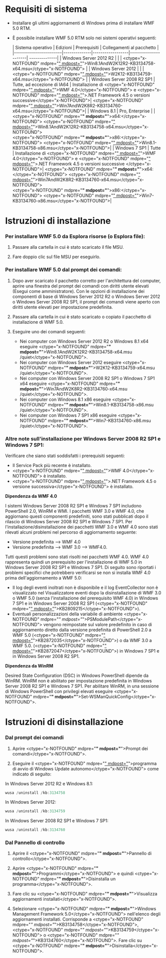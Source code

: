 # Requisiti di sistema

- Installare gli ultimi aggiornamenti di Windows prima di installare WMF 5.0 RTM.
- È possibile installare WMF 5.0 RTM solo nei sistemi operativi seguenti:

    | Sistema operativo       | Edizioni         | Prerequisiti        | Collegamenti al pacchetto |
    |------------------------|--------------|------------------|----------------------| --------------|
    | Windows Server 2012 R2 |  |  | <ctype="x-NOTFOUND" mdpre="[" mdpost="](http://go.microsoft.com/fwlink/?LinkId=717507)">Win8.1AndW2K12R2-KB3134758-x64.msu</ctype="x-NOTFOUND"> |
    | Windows Server 2012    |  |  | <ctype="x-NOTFOUND" mdpre="[" mdpost="](http://go.microsoft.com/fwlink/?LinkId=717506)">W2K12-KB3134759-x64.msu</ctype="x-NOTFOUND"> |
    | Windows Server 2008 R2 SP1 | Tutte, ad eccezione di IA64 | Installazione di <ctype="x-NOTFOUND" mdpre="[" mdpost="](http://www.microsoft.com/en-us/download/details.aspx?id=40855)">WMF 4.0</ctype="x-NOTFOUND"> e <ctype="x-NOTFOUND" mdpre="[" mdpost="](https://msdn.microsoft.com/en-us/library/5a4x27ek.aspx)">.NET Framework 4.5 o versioni successive</ctype="x-NOTFOUND">| <ctype="x-NOTFOUND" mdpre="[" mdpost="](http://go.microsoft.com/fwlink/?LinkId=717504)">Win7AndW2K8R2-KB3134760-x64.msu</ctype="x-NOTFOUND">|
    | Windows 8.1 | Pro, Enterprise | | <ctype="x-NOTFOUND" mdpre="**" mdpost="**">x64:</ctype="x-NOTFOUND">  <ctype="x-NOTFOUND" mdpre="[" mdpost="](http://go.microsoft.com/fwlink/?LinkId=717507)">Win8.1AndW2K12R2-KB3134758-x64.msu</ctype="x-NOTFOUND"> </br> <ctype="x-NOTFOUND" mdpre="**" mdpost="**">x86:</ctype="x-NOTFOUND">  <ctype="x-NOTFOUND" mdpre="[" mdpost="](http://go.microsoft.com/fwlink/?LinkID=717963)">Win8.1-KB3134758-x86.msu</ctype="x-NOTFOUND">|
    | Windows 7 SP1 | Tutte | Installazione di <ctype="x-NOTFOUND" mdpre="[" mdpost="](http://www.microsoft.com/en-us/download/details.aspx?id=40855)">WMF 4.0</ctype="x-NOTFOUND"> e <ctype="x-NOTFOUND" mdpre="[" mdpost="](https://msdn.microsoft.com/en-us/library/5a4x27ek.aspx)">.NET Framework 4.5 o versioni successive </ctype="x-NOTFOUND">| <ctype="x-NOTFOUND" mdpre="**" mdpost="**">x64:</ctype="x-NOTFOUND"> <ctype="x-NOTFOUND" mdpre="[" mdpost="](http://go.microsoft.com/fwlink/?LinkId=717504)">Win7AndW2K8R2-KB3134760-x64.msu</ctype="x-NOTFOUND">  </br> <ctype="x-NOTFOUND" mdpre="**" mdpost="**">x86:</ctype="x-NOTFOUND">  <ctype="x-NOTFOUND" mdpre="[" mdpost="](http://go.microsoft.com/fwlink/?LinkID=717962)">Win7-KB3134760-x86.msu</ctype="x-NOTFOUND">|

# Istruzioni di installazione

### Per installare WMF 5.0 da Esplora risorse (o Esplora file):

1. Passare alla cartella in cui è stato scaricato il file MSU.

2. Fare doppio clic sul file MSU per eseguirlo.

### Per installare WMF 5.0 dal prompt dei comandi:

1. Dopo aver scaricato il pacchetto corretto per l'architettura del computer, aprire una finestra del prompt dei comandi con diritti utente elevati (Esegui come amministratore). Con le opzioni di installazione dei componenti di base di Windows Server 2012 R2 o Windows Server 2012 o Windows Server 2008 R2 SP1, il prompt dei comandi viene aperto con diritti utente elevati per impostazione predefinita.

2. Passare alla cartella in cui è stato scaricato o copiato il pacchetto di installazione di WMF 5.0.

3. Eseguire uno dei comandi seguenti:
    - Nei computer con Windows Server 2012 R2 o Windows 8.1 x64 eseguire <ctype="x-NOTFOUND" mdpre="**" mdpost="**">Win8.1AndW2K12R2-KB3134758-x64.msu /quiet</ctype="x-NOTFOUND">.
    - Nei computer con Windows Server 2012 eseguire <ctype="x-NOTFOUND" mdpre="**" mdpost="**">W2K12-KB3134759-x64.msu /quiet</ctype="x-NOTFOUND">.
    - Nei computer con Windows Server 2008 R2 SP1 o Windows 7 SP1 x64 eseguire <ctype="x-NOTFOUND" mdpre="**" mdpost="**">Win7AndW2K8R2-KB3134760-x64.msu /quiet</ctype="x-NOTFOUND">.
    - Nei computer con Windows 8.1 x86 eseguire <ctype="x-NOTFOUND" mdpre="**" mdpost="**">Win8.1-KB3134758-x86.msu /quiet</ctype="x-NOTFOUND">.
    - Nei computer con Windows 7 SP1 x86 eseguire <ctype="x-NOTFOUND" mdpre="**" mdpost="**">Win7-KB3134760-x86.msu /quiet</ctype="x-NOTFOUND">.

### Altre note sull'installazione per Windows Server 2008 R2 SP1 e Windows 7 SP1:

Verificare che siano stati soddisfatti i prerequisiti seguenti:
- Il Service Pack più recente è installato.
- <ctype="x-NOTFOUND" mdpre="[" mdpost="](http://www.microsoft.com/en-us/download/details.aspx?id=40855)">WMF 4.0</ctype="x-NOTFOUND"> è installato.
- <ctype="x-NOTFOUND" mdpre="[" mdpost="](https://msdn.microsoft.com/en-us/library/5a4x27ek.aspx)">.NET Framework 4.5 o versione successiva</ctype="x-NOTFOUND"> è installato.

**Dipendenza da WMF 4.0**

I sistemi Windows Server 2008 R2 SP1 e Windows 7 SP1 includono PowerShell 2.0, WinRM e WMI. I pacchetti WMF 3.0 e WMF 4.0, che aggiornano questi componenti predefiniti, sono stati pubblicati dopo il rilascio di Windows Server 2008 R2 SP1 e Windows 7 SP1. Per l'installazione/disinstallazione dei pacchetti WMF 3.0 e WMF 4.0 sono stati rilevati alcuni problemi nel percorso di aggiornamento seguente:

- Versione predefinita --> WMF 4.0
- Versione predefinita --> WMF 3.0 --> WMF4.0. 

Tutti questi problemi sono stati risolti nei pacchetti WMF 4.0. WMF 4.0 rappresenta quindi un prerequisito per l'installazione di WMF 5.0 in Windows Server 2008 R2 SP1 e Windows 7 SP1. Di seguito sono riportati i problemi specifici che potrebbero verificarsi se non si installa WMF 4.0 prima dell'aggiornamento a WMF 5.0:

- Il log degli eventi inoltrati non è disponibile e il log EventCollector non è visualizzato nel Visualizzatore eventi dopo la disinstallazione di WMF 3.0 o WMF 5.0 (senza l'installazione del prerequisito WMF 4.0) in Windows 7 SP1 e in Windows Server 2008 R2 SP1 (<ctype="x-NOTFOUND" mdpre="[" mdpost="](https://support.microsoft.com/en-us/kb/2809215)">KB2809215</ctype="x-NOTFOUND">).
- Eventuali personalizzazioni della variabile di ambiente <ctype="x-NOTFOUND" mdpre="*" mdpost="*">PSModulePath</ctype="x-NOTFOUND"> vengono reimpostate sul valore predefinito in caso di aggiornamento diretto dalla versione predefinita di PowerShell 2.0 a WMF 5.0 (<ctype="x-NOTFOUND" mdpre="[" mdpost="](https://support.microsoft.com/en-us/kb/2872035)">KB2872035</ctype="x-NOTFOUND">) o da WMF 3.0 a WMF 5.0. (<ctype="x-NOTFOUND" mdpre="[" mdpost="](https://support.microsoft.com/en-us/kb/2872047)">KB2872047</ctype="x-NOTFOUND">) in Windows 7 SP1 e in Windows Server 2008 R2 SP1.

**Dipendenza da WinRM**

Desired State Configuration (DSC) in Windows PowerShell dipende da WinRM. WinRM non è abilitato per impostazione predefinita in Windows Server 2008 R2 SP1 e Windows 7 SP1. Per abilitare WinRM, in una sessione di Windows PowerShell con privilegi elevati eseguire <ctype="x-NOTFOUND" mdpre="**" mdpost="**">Set-WSManQuickConfig</ctype="x-NOTFOUND">.

# Istruzioni di disinstallazione

### Dal prompt dei comandi

1.  Aprire <ctype="x-NOTFOUND" mdpre="**" mdpost="**">Prompt dei comandi</ctype="x-NOTFOUND">.

2.  Eseguire il <ctype="x-NOTFOUND" mdpre="[" mdpost="](https://support.microsoft.com/en-us/kb/934307)">programma di avvio di Windows Update autonomo</ctype="x-NOTFOUND"> come indicato di seguito:

In Windows Server 2012 R2 e Windows 8.1:
```powershell
wusa /uninstall /kb:3134758
```
In Windows Server 2012:
```powershell
wusa /uninstall /kb:3134759
```
In Windows Server 2008 R2 SP1 e Windows 7 SP1:
```powershell
wusa /uninstall /kb:3134760
```

### Dal Pannello di controllo

1.  Aprire il <ctype="x-NOTFOUND" mdpre="**" mdpost="**">Pannello di controllo</ctype="x-NOTFOUND">.

2.  Aprire <ctype="x-NOTFOUND" mdpre="**" mdpost="**">Programmi</ctype="x-NOTFOUND"> e quindi <ctype="x-NOTFOUND" mdpre="**" mdpost="**">Disinstalla un programma</ctype="x-NOTFOUND">.

3.  Fare clic su <ctype="x-NOTFOUND" mdpre="**" mdpost="**">Visualizza aggiornamenti installati</ctype="x-NOTFOUND">.

4.  Selezionare <ctype="x-NOTFOUND" mdpre="**" mdpost="**">Windows Management Framework 5.0</ctype="x-NOTFOUND"> nell'elenco degli aggiornamenti installati. Corrisponde a <ctype="x-NOTFOUND" mdpre="*" mdpost="*">KB3134758</ctype="x-NOTFOUND">, <ctype="x-NOTFOUND" mdpre="*" mdpost="*">KB3134759</ctype="x-NOTFOUND"> o <ctype="x-NOTFOUND" mdpre="*" mdpost="*">KB3134760</ctype="x-NOTFOUND">. Fare clic su <ctype="x-NOTFOUND" mdpre="**" mdpost="**">Disinstalla</ctype="x-NOTFOUND">.


<!--HONumber=Mar16_HO4-->


